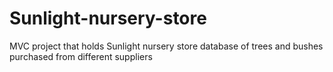 # Sunlight-nursery-store
MVC project that holds Sunlight nursery store database of trees and bushes purchased from different suppliers
